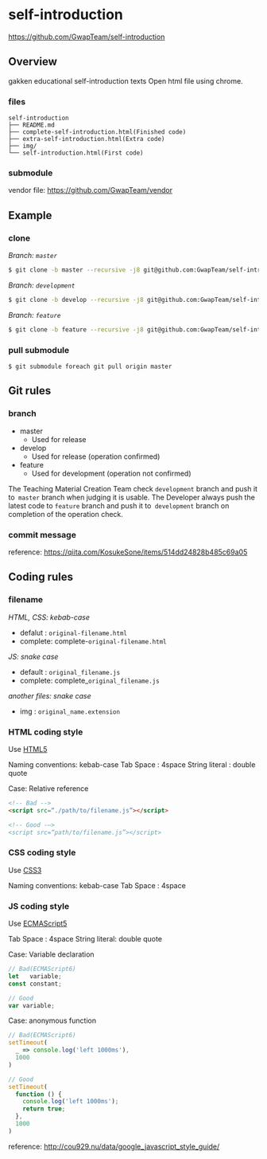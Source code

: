 # self-introduction
https://github.com/GwapTeam/self-introduction

## Overview
gakken educational self-introduction texts
Open html file using chrome.

### files
```
self-introduction
├── README.md
├── complete-self-introduction.html(Finished code)
├── extra-self-introduction.html(Extra code)
├── img/
└── self-introduction.html(First code)
```

### submodule
vendor file: https://github.com/GwapTeam/vendor

## Example
### clone
_Branch: `master`_
```bash
$ git clone -b master --recursive -j8 git@github.com:GwapTeam/self-introduction.git
```

_Branch: `development`_
```bash
$ git clone -b develop --recursive -j8 git@github.com:GwapTeam/self-introduction.git
```

_Branch: `feature`_
```bash
$ git clone -b feature --recursive -j8 git@github.com:GwapTeam/self-introduction.git
```

### pull submodule
```
$ git submodule foreach git pull origin master
```

<!-- Common Items -->

## Git rules

### branch
* master
    - Used for release
* develop
    - Used for release (operation confirmed)
* feature
    - Used for development (operation not confirmed)

The Teaching Material Creation Team check `development` branch and push it to` master` branch when judging it is usable.
The Developer always push the latest code to `feature` branch and push it to` development` branch on completion of the operation check.

### commit message
reference: https://qiita.com/KosukeSone/items/514dd24828b485c69a05

## Coding rules

### filename
_HTML, CSS: kebab-case_

* defalut : `original-filename.html`
* complete: complete-`original-filename.html`

_JS: snake case_

* default : `original_filename.js`
* complete: complete\_`original_filename.js`

_another files: snake case_

* img : `original_name.extension`

### HTML coding style

Use [HTML5](https://www.w3.org/TR/html5/)

Naming conventions: kebab-case
Tab Space         : 4space
String literal    : double quote

Case: Relative reference
```html
<!-- Bad -->
<script src=“./path/to/filename.js”></script>

<!-- Good -—>
<script src=“path/to/filename.js”></script>
```

### CSS coding style

Use [CSS3](https://developer.mozilla.org/ja/docs/Web/CSS/CSS3)

Naming conventions: kebab-case
Tab Space         : 4space

### JS coding style

Use [ECMAScript5](https://www.ecma-international.org/ecma-262/6.0/)

Tab Space     : 4space
String literal: double quote

Case: Variable declaration
```javascript
// Bad(ECMAScript6)
let   variable;
const constant;

// Good
var variable;
```

Case: anonymous function
```javascript
// Bad(ECMAScript6)
setTimeout(
  _ => console.log('left 1000ms'),
  1000
)

// Good
setTimeout(
  function () {
    console.log('left 1000ms');
    return true;
  },
  1000
)
```

reference: http://cou929.nu/data/google_javascript_style_guide/

